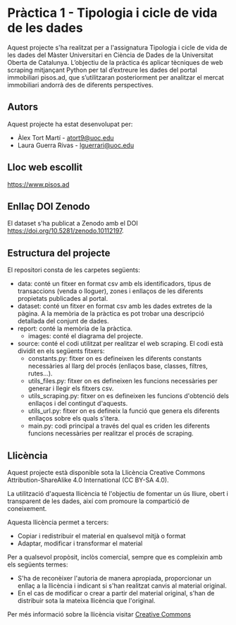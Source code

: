 # Pràctica 1 - Tipologia i cicle de vida de les dades

Aquest projecte s'ha realitzat per a l'assignatura Tipologia i cicle de vida de les dades del Màster Universitari en Ciència de Dades de la Universitat Oberta de Catalunya. L’objectiu de la pràctica és aplicar tècniques de web scraping mitjançant Python per tal d’extreure les dades del portal immobiliari pisos.ad, que s’utilitzaran posteriorment per analitzar el mercat immobiliari andorrà des de diferents perspectives. 

## Autors
Aquest projecte ha estat desenvolupat per:
* Àlex Tort Martí - atort9@uoc.edu
* Laura Guerra Rivas - lguerrari@uoc.edu

## Lloc web escollit

https://www.pisos.ad

## Enllaç DOI Zenodo

El dataset s'ha publicat a Zenodo amb el DOI https://doi.org/10.5281/zenodo.10112197. 

## Estructura del projecte

El repositori consta de les carpetes següents:
* data: conté un fitxer en format csv amb els identificadors, tipus de transaccions (venda o lloguer), zones i enllaços de les diferents propietats publicades al portal. 
* dataset: conté un fitxer en format csv amb les dades extretes de la pàgina. A la memòria de la pràctica es pot trobar una descripció detallada del conjunt de dades.
* report: conté la memòria de la pràctica. 
  * images: conté el diagrama del projecte.
* source: conté el codi utilitzat per realitzar el web scraping. El codi està dividit en els següents fitxers:
  * constants.py: fitxer on es defineixen les diferents constants necessàries al llarg del procés (enllaços base, classes, filtres, rutes...).
  * utils_files.py: fitxer on es defineixen les funcions necessàries per generar i llegir els fitxers csv. 
  * utils_scraping.py: fitxer on es defineixen les funcions d'obtenció dels enllaços i del contingut d'aquests.
  * utils_url.py: fitxer on es defineix la funció que genera els diferents enllaços sobre els quals s'itera. 
  * main.py: codi principal a través del qual es criden les diferents funcions necessàries per realitzar el procés de scraping. 

## Llicència
Aquest projecte està disponible sota la Llicència Creative Commons Attribution-ShareAlike 4.0 International (CC BY-SA 4.0). 

La utilització d'aquesta llicència té l'objectiu de fomentar un ús lliure, obert i transparent de les dades, així com promoure la compartició de coneixement.

Aquesta llicència permet a tercers:

* Copiar i redistribuir el material en qualsevol mitjà o format
* Adaptar, modificar i transformar el material

Per a qualsevol propòsit, inclòs comercial, sempre que es compleixin amb els següents termes:

* S'ha de reconèixer l'autoria de manera apropiada, proporcionar un enllaç a la llicència i indicant si s'han realitzat canvis al material original.
* En el cas de modificar o crear a partir del material original, s'han de distribuir sota la mateixa llicència que l'original.

Per més informació sobre la llicència visitar [Creative Commons](https://creativecommons.org/licenses/by-sa/4.0/deed.es)
